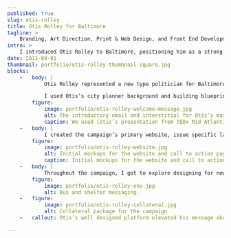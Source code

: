 ```yaml
---
published: true
slug: otis-rolley
title: Otis Rolley for Baltimore
tagline: >
    Branding, Art Direction, Print & Web Design, and Front End Development
intro: >
    I introduced Otis Rolley to Baltimore, positioning him as a strong candidate with the plan and skills to move Baltimore forward.
date: 2011-04-01
thumbnail: portfolio/otis-rolley-thumbnail-square.jpg
blocks:
    -   body: |
            Otis Rolley represented a new type politician for Baltimore, an official without political baggage. He saw the way design and digital strategy won the 2008 election, and wanted to make sure his campaign also utilized those tools effectively.

            I used Otis’s city planner background and building blueprints as inspiration. Instead of a traditional blue, I used a purple tinge to tie into Baltimore’s love for their football team. Otis’s typeface was geometric, strong, and reads well at all scales.
        figure:
            image: portfolio/otis-rolley-welcome-message.jpg
            alt: The introductory email and interstitial for Otis’s mayoral campaign
            caption: We used [Otis’s presentation from TEDx Mid Atlantic](https://www.youtube.com/watch?v=rfka3clhZLU) as a way to introduce Otis and his policies.
    -   body: |
            I created the campaign’s primary website, issue specific landing pages, and donation emails. All elements shared between them a flexible design system, adapted to each specific use.
        figure:
            image: portfolio/otis-rolley-website.jpg
            alt: Initial mockups for the website and call to action page.
            caption: Initial mockups for the website and call to action page.
    -   body: |
            Throughout the campaign, I got to explore designing for new environments. I designed collateral, lawn signs, bus & shelter banners, and even building signage.
        figure:
            image: portfolio/otis-rolley-env.jpg
            alt: Bus and shelter messaging.
    -   figure:
            image: portfolio/otis-rolley-collateral.jpg
            alt: Collateral package for the campaign
    -   callout: Otis’s well designed platform elevated his message above&nbsp;the&nbsp;competition.

---
```


